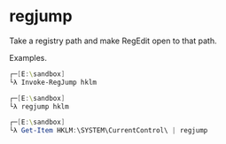 # regjump

Take a registry path and make RegEdit open to that path.

Examples.

```powershell
┌─[E:\sandbox]
└λ Invoke-RegJump hklm

┌─[E:\sandbox]
└λ regjump hklm

┌─[E:\sandbox]
└λ Get-Item HKLM:\SYSTEM\CurrentControl\ | regjump
```
